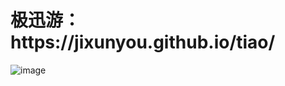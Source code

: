 <h1>极迅游：https://jixunyou.github.io/tiao/</h1>

![image](https://github.com/jixunyou/tiao/assets/141495885/75091e87-5a3f-4888-a9cb-42901aa77d07)
